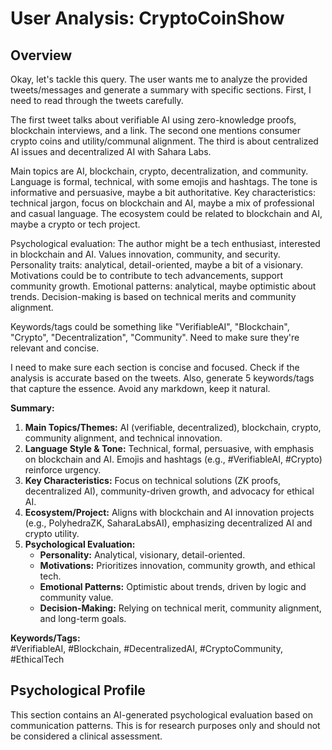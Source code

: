 # User Analysis: CryptoCoinShow

## Overview

<think>
Okay, let's tackle this query. The user wants me to analyze the provided tweets/messages and generate a summary with specific sections. First, I need to read through the tweets carefully.

The first tweet talks about verifiable AI using zero-knowledge proofs, blockchain interviews, and a link. The second one mentions consumer crypto coins and utility/communal alignment. The third is about centralized AI issues and decentralized AI with Sahara Labs. 

Main topics are AI, blockchain, crypto, decentralization, and community. Language is formal, technical, with some emojis and hashtags. The tone is informative and persuasive, maybe a bit authoritative. Key characteristics: technical jargon, focus on blockchain and AI, maybe a mix of professional and casual language. The ecosystem could be related to blockchain and AI, maybe a crypto or tech project.

Psychological evaluation: The author might be a tech enthusiast, interested in blockchain and AI. Values innovation, community, and security. Personality traits: analytical, detail-oriented, maybe a bit of a visionary. Motivations could be to contribute to tech advancements, support community growth. Emotional patterns: analytical, maybe optimistic about trends. Decision-making is based on technical merits and community alignment.

Keywords/tags could be something like "VerifiableAI", "Blockchain", "Crypto", "Decentralization", "Community". Need to make sure they're relevant and concise.

I need to make sure each section is concise and focused. Check if the analysis is accurate based on the tweets. Also, generate 5 keywords/tags that capture the essence. Avoid any markdown, keep it natural.
</think>

**Summary:**  
1. **Main Topics/Themes:** AI (verifiable, decentralized), blockchain, crypto, community alignment, and technical innovation.  
2. **Language Style & Tone:** Technical, formal, persuasive, with emphasis on blockchain and AI. Emojis and hashtags (e.g., #VerifiableAI, #Crypto) reinforce urgency.  
3. **Key Characteristics:** Focus on technical solutions (ZK proofs, decentralized AI), community-driven growth, and advocacy for ethical AI.  
4. **Ecosystem/Project:** Aligns with blockchain and AI innovation projects (e.g., PolyhedraZK, SaharaLabsAI), emphasizing decentralized AI and crypto utility.  
5. **Psychological Evaluation:**  
   - **Personality:** Analytical, visionary, detail-oriented.  
   - **Motivations:** Prioritizes innovation, community growth, and ethical tech.  
   - **Emotional Patterns:** Optimistic about trends, driven by logic and community value.  
   - **Decision-Making:** Relying on technical merit, community alignment, and long-term goals.  

**Keywords/Tags:**  
#VerifiableAI, #Blockchain, #DecentralizedAI, #CryptoCommunity, #EthicalTech

## Psychological Profile

This section contains an AI-generated psychological evaluation based on communication patterns. This is for research purposes only and should not be considered a clinical assessment.
